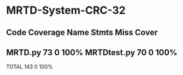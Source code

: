 # MRTD-System-CRC-32

Code Coverage
Name          Stmts   Miss  Cover
---------------------------------
MRTD.py          73      0   100%
MRTDtest.py      70      0   100%
---------------------------------
TOTAL           143      0   100%